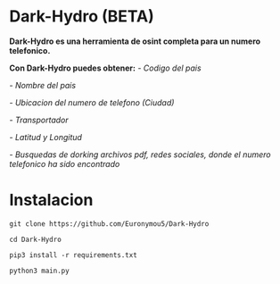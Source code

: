 # Dark-Hydro (BETA)
**Dark-Hydro es una herramienta de osint completa para un numero telefonico.**

**Con Dark-Hydro puedes obtener:**
  *- Codigo del pais*

  *- Nombre del pais*

  *- Ubicacion del numero de telefono (Ciudad)*

  *- Transportador*

  *- Latitud y Longitud*

  *- Busquedas de dorking archivos pdf, redes sociales, donde el numero telefonico ha sido encontrado*


# Instalacion

```
git clone https://github.com/Euronymou5/Dark-Hydro
```
```
cd Dark-Hydro
```
```
pip3 install -r requirements.txt
```
```
python3 main.py
```
